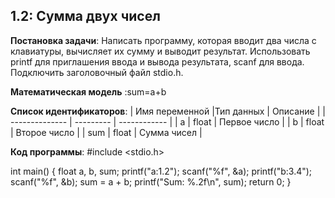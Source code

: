 ## 1.2: Сумма двух чисел
**Постановка задачи**:
Написать программу, которая вводит два числа с клавиатуры, вычисляет их сумму и выводит результат. Использовать printf для приглашения ввода и вывода результата, scanf для ввода. Подключить заголовочный файл stdio.h.

**Математическая модель** :sum=a+b

**Список идентификаторов**:
| Имя переменной |Тип данных | Описание     |
| -------------- | --------- | ------------ |
| a              | float     | Первое число |
| b              | float     | Второе число |
| sum            | float     | Сумма чисел  |

**Код программы**:
#include <stdio.h>

int main() 
{
    float a, b, sum;
    printf("a:1.2");
    scanf("%f", &a);
    printf("b:3.4");
    scanf("%f", &b);
    sum = a + b;
    printf("Sum: %.2f\n", sum);
    return 0;
}
###
